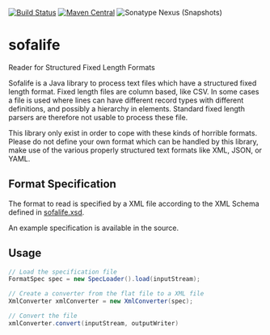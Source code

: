 [![Build Status](https://travis-ci.org/mpobjects/sofalife.svg?branch=master)](https://travis-ci.org/mpobjects/sofalife)
[![Maven Central](https://img.shields.io/maven-central/v/com.mpobjects.formats/sofalife.svg)](http://www.maven.org/#search%7Cga%7C1%7Cg%3A%22com.mpobjects.formats%22%20AND%20a%3A%22sofalife%22)
![Sonatype Nexus (Snapshots)](https://img.shields.io/nexus/s/https/oss.sonatype.org/com.mpobjects.formats/sofalife.svg)

# sofalife 

Reader for Structured Fixed Length Formats

Sofalife is a Java library to process text files which have a structured fixed length format. Fixed length files are column based, like CSV. In some cases a file is used where lines can have different record types with different definitions, and possibly a hierarchy in elements. Standard fixed length parsers are therefore not usable to process these file.

This library only exist in order to cope with these kinds of horrible formats. Please do not define your own format which can be handled by this library, make use of the various properly structured text formats like XML, JSON, or YAML.


## Format Specification

The format to read is specified by a XML file according to the XML Schema defined in [sofalife.xsd](https://github.com/mpobjects/sofalife/blob/master/src/main/resources/sofalife.xsd).

An example specification is available in the source.

## Usage

```java
// Load the specification file
FormatSpec spec = new SpecLoader().load(inputStream);

// Create a converter from the flat file to a XML file
XmlConverter xmlConverter = new XmlConverter(spec);

// Convert the file
xmlConverter.convert(inputStream, outputWriter)
```
